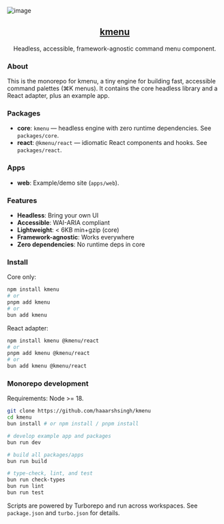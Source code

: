 ![image](https://kmenu.harshsingh.me/og.png)

<p align="center">
  <a href="https://kmenu.harshsingh.me/">
    <h2 align="center">kmenu</h2>
  </a>
</p>

<p align="center">Headless, accessible, framework-agnostic command menu component.</p>

### About

This is the monorepo for kmenu, a tiny engine for building fast, accessible command palettes (⌘K menus). It contains the core headless library and a React adapter, plus an example app.

### Packages

- **core**: `kmenu` — headless engine with zero runtime dependencies. See `packages/core`.
- **react**: `@kmenu/react` — idiomatic React components and hooks. See `packages/react`.

### Apps

- **web**: Example/demo site (`apps/web`).

### Features

- **Headless**: Bring your own UI
- **Accessible**: WAI-ARIA compliant
- **Lightweight**: < 6KB min+gzip (core)
- **Framework-agnostic**: Works everywhere
- **Zero dependencies**: No runtime deps in core

### Install

Core only:

```bash
npm install kmenu
# or
pnpm add kmenu
# or
bun add kmenu
```

React adapter:

```bash
npm install kmenu @kmenu/react
# or
pnpm add kmenu @kmenu/react
# or
bun add kmenu @kmenu/react
```

### Monorepo development

Requirements: Node >= 18.

```bash
git clone https://github.com/haaarshsingh/kmenu
cd kmenu
bun install # or npm install / pnpm install

# develop example app and packages
bun run dev

# build all packages/apps
bun run build

# type-check, lint, and test
bun run check-types
bun run lint
bun run test
```

Scripts are powered by Turborepo and run across workspaces. See `package.json` and `turbo.json` for details.

